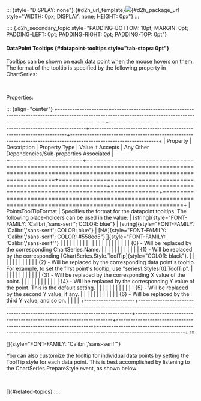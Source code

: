::: {style="DISPLAY: none"}
[](ms-xhelp:///?Id=d2h_url_template){#d2h_url_template}![](!package_url!){#d2h_package_url style="WIDTH: 0px; DISPLAY: none; HEIGHT: 0px"}
:::

:::: {.d2h_secondary_topic style="PADDING-BOTTOM: 10pt; MARGIN: 0pt; PADDING-LEFT: 0pt; PADDING-RIGHT: 0pt; PADDING-TOP: 0pt"}
#### DataPoint Tooltips {#datapoint-tooltips style="tab-stops: 0pt"}

Tooltips can be shown on each data point when the mouse hovers on them. The format of the tooltip is specified by the following property in ChartSeries:

 

Properties:

::: {align="center"}
+---------------------+---------------------------------------------------------------------------------------------------------------------------------------------------------+--------------------------------------------------------------------+--------------------------------------------------------------------+------------------------------------------------------------------------------------------------------------------+
| Property            | Description                                                                                                                                             | Property Type                                                      | Value it Accepts                                                   | Any Other Dependencies/Sub-properties Associated                                                                 |
+=====================+=========================================================================================================================================================+====================================================================+====================================================================+==================================================================================================================+
| PointsToolTipFormat | Specifies the format for the datapoint tooltips. The following place-holders can be used in the value:                                                  | [string]{style="FONT-FAMILY: 'Calibri','sans-serif'; COLOR: blue"} | [string]{style="FONT-FAMILY: 'Calibri','sans-serif'; COLOR: blue"} | [NA]{style="FONT-FAMILY: 'Calibri','sans-serif'; COLOR: #558ed5"}[]{style="FONT-FAMILY: 'Calibri','sans-serif'"} |
|                     |                                                                                                                                                         |                                                                    |                                                                    |                                                                                                                  |
|                     |                                                                                                                                                         |                                                                    |                                                                    |                                                                                                                  |
|                     |                                                                                                                                                         |                                                                    |                                                                    |                                                                                                                  |
|                     | {0} - Will be replaced by the corresponding ChartSeries.Name.                                                                                           |                                                                    |                                                                    |                                                                                                                  |
|                     |                                                                                                                                                         |                                                                    |                                                                    |                                                                                                                  |
|                     | {1} - Will be replaced by the corresponding [ChartSeries.Style.ToolTip]{style="COLOR: black"}.                                                          |                                                                    |                                                                    |                                                                                                                  |
|                     |                                                                                                                                                         |                                                                    |                                                                    |                                                                                                                  |
|                     | {2} - Will be replaced by the corresponding data point\'s tooltip. For example, to set the first point\'s tooltip, use \"series1.Styles\[0\].ToolTip\". |                                                                    |                                                                    |                                                                                                                  |
|                     |                                                                                                                                                         |                                                                    |                                                                    |                                                                                                                  |
|                     | {3} - Will be replaced by the corresponding X value of the point.                                                                                       |                                                                    |                                                                    |                                                                                                                  |
|                     |                                                                                                                                                         |                                                                    |                                                                    |                                                                                                                  |
|                     | {4} - Will be replaced by the corresponding Y value of the point. This is the default setting.                                                          |                                                                    |                                                                    |                                                                                                                  |
|                     |                                                                                                                                                         |                                                                    |                                                                    |                                                                                                                  |
|                     | {5} - Will be replaced by the second Y value, if any.                                                                                                   |                                                                    |                                                                    |                                                                                                                  |
|                     |                                                                                                                                                         |                                                                    |                                                                    |                                                                                                                  |
|                     | {6} - Will be replaced by the third Y value, and so on.                                                                                                 |                                                                    |                                                                    |                                                                                                                  |
+---------------------+---------------------------------------------------------------------------------------------------------------------------------------------------------+--------------------------------------------------------------------+--------------------------------------------------------------------+------------------------------------------------------------------------------------------------------------------+
:::

[]{style="FONT-FAMILY: 'Calibri','sans-serif'"} 

You can also customize the tooltip for individual data points by setting the ToolTip style for each data point. This is best accomplished by listening to the ChartSeries.PrepareStyle event, as shown below.

 

[]{#related-topics}
::::
